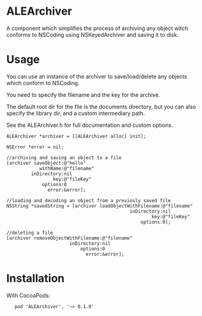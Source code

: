 # ALEArchiver
A component which simplifies the process of archiving any object witch conforms to NSCoding using NSKeyedArchiver and saving it to disk.
# Usage
You can use an instance of the archiver to save/load/delete any objects which conform to NSCoding. 

You need to specify the filename and the key for the archive.

The default root dir for the file is the documents directory, but you can also specify the library dir, and a custom intermediary path.

See the ALEArchiver.h for full documentation and custom options.

    ALEArchiver *archiver = [[ALEArchiver alloc] init];
    
    NSError *error = nil;
    
    //archiving and saving an object to a file
    [archiver saveObject:@"hello"
                withName:@"filename"
             inDirectory:nil
                     key:@"fileKey"
                 options:0
                   error:&error];

    //loading and decoding an object from a previosly saved file
    NSString *savedString = [archiver loadObjectWithFilename:@"filename"
                                                 inDirectory:nil
                                                         key:@"fileKey"
                                                     options:0];
    
    //deleting a file
    [archiver removeObjectWithFilename:@"filename"
                           inDirectory:nil
                               options:0
                                 error:&error];

# Installation
With CocoaPods:

       pod 'ALEArchiver', '~> 0.1.0' 
